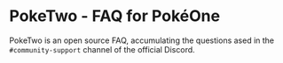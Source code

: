 # PokeTwo - FAQ for PokéOne

PokeTwo is an open source FAQ, accumulating the questions ased in the
`#community-support` channel of the official Discord.
